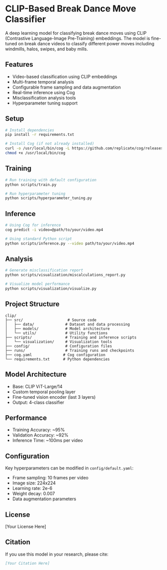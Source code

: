 # CLIP-Based Break Dance Move Classifier

A deep learning model for classifying break dance moves using CLIP (Contrastive Language-Image Pre-Training) embeddings. The model is fine-tuned on break dance videos to classify different power moves including windmills, halos, swipes, and baby mills.

## Features

- Video-based classification using CLIP embeddings
- Multi-frame temporal analysis
- Configurable frame sampling and data augmentation
- Real-time inference using Cog
- Misclassification analysis tools
- Hyperparameter tuning support

## Setup

```bash
# Install dependencies
pip install -r requirements.txt

# Install Cog (if not already installed)
curl -o /usr/local/bin/cog -L https://github.com/replicate/cog/releases/latest/download/cog_`uname -s`_`uname -m`
chmod +x /usr/local/bin/cog
```

## Training

```bash
# Run training with default configuration
python scripts/train.py

# Run hyperparameter tuning
python scripts/hyperparameter_tuning.py
```

## Inference

```bash
# Using Cog for inference
cog predict -i video=@path/to/your/video.mp4

# Using standard Python script
python scripts/inference.py --video path/to/your/video.mp4
```

## Analysis

```bash
# Generate misclassification report
python scripts/visualization/miscalculations_report.py

# Visualize model performance
python scripts/visualization/visualize.py
```

## Project Structure

```
clip/
├── src/                    # Source code
│   ├── data/              # Dataset and data processing
│   ├── models/            # Model architecture
│   └── utils/             # Utility functions
├── scripts/               # Training and inference scripts
│   └── visualization/     # Visualization tools
├── config/                # Configuration files
├── runs/                  # Training runs and checkpoints
├── cog.yaml              # Cog configuration
└── requirements.txt      # Python dependencies
```

## Model Architecture

- Base: CLIP ViT-Large/14
- Custom temporal pooling layer
- Fine-tuned vision encoder (last 3 layers)
- Output: 4-class classifier

## Performance

- Training Accuracy: ~95%
- Validation Accuracy: ~92%
- Inference Time: ~100ms per video

## Configuration

Key hyperparameters can be modified in `config/default.yaml`:
- Frame sampling: 10 frames per video
- Image size: 224x224
- Learning rate: 2e-6
- Weight decay: 0.007
- Data augmentation parameters

## License

[Your License Here]

## Citation

If you use this model in your research, please cite:

```bibtex
[Your Citation Here]
```